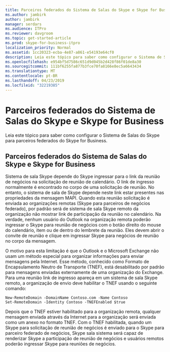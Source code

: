 ```yaml
---
title: Parceiros federados do Sistema de Salas do Skype e Skype for Business
ms.author: jambirk
author: jambirk
manager: serdars
ms.audience: ITPro
ms.reviewer: davgroom
ms.topic: get-started-article
ms.prod: skype-for-business-itpro
localization_priority: Normal
ms.assetid: 1cc20323-ecba-4e87-a861-e54193e64cf0
description: Leia este tópico para saber como configurar o Sistema de Salas do Skype para parceiros federados do Skype for Business.
ms.openlocfilehash: e954bf5d7586c651d9d045b2d428f86f01de8a30
ms.sourcegitcommit: 111bf6255fa877b3fce70fa8166e8ec5a6643434
ms.translationtype: MT
ms.contentlocale: pt-BR
ms.lasthandoff: 04/23/2019
ms.locfileid: "32219385"
---
```

# <a name="skype-room-system-and-skype-for-business-federated-partners"></a>Parceiros federados do Sistema de Salas do Skype e Skype for Business
 
Leia este tópico para saber como configurar o Sistema de Salas do Skype para parceiros federados do Skype for Business.
  
## <a name="skype-room-system-and-skype-for-business-federated-partners"></a>Parceiros federados do Sistema de Salas do Skype e Skype for Business

Sistema de sala Skype depende do Skype ingressar para o link da reunião de negócios na solicitação de reunião de calendário. O link de ingresso normalmente é encontrado no corpo de uma solicitação de reunião. No entanto, o sistema de sala de Skype depende neste link estar presentes nas propriedades da mensagem MAPI. Quando esta reunião solicitação é enviada ao organizações remotas (Skype para parceiros de negócios federado), por padrão será de sistema de sala Skype remoto da organização não mostrar link de participação da reunião no calendário. Na verdade, nenhum usuário do Outlook na organização remota poderão ingressar o Skype para reunião de negócios com o botão direito do mouse do calendário, item ou de dentro do lembrete da reunião. Eles devem abrir o convite de reunião e clique em ingressar Skype para negócios de reunião no corpo da mensagem. 
  
O motivo para esta limitação é que o Outlook e o Microsoft Exchange não usam um método especial para organizar informações para enviar mensagens pela Internet. Esse método, conhecido como Formato de Encapsulamento Neutro de Transporte (TNEF), está desabilitado por padrão para mensagens enviadas externamente de uma organização do Exchange. Para uma reunião link de ingresso apareça em um sistema de sala Skype remoto, a organização de envio deve habilitar o TNEF usando o seguinte comando:
  
```
New-RemoteDomain -DomainName Contoso.com -Name Contoso
Set-RemoteDomain -Identity Contoso -TNEFEnabled $true
```

Depois que o TNEF estiver habilitado para a organização remota, qualquer mensagem enviada através da Internet para a organização será enviada como um anexo no formato TNEF. Com o TNEF habilitada, quando um Skype para solicitação de reunião de negócios é enviado para o Skype para parceiro federado de negócios, Skype sala sistema será capaz de renderizar Skype a participação de reunião de negócios e usuários remotos poderão ingressar Skype para reuniões de negócios. 